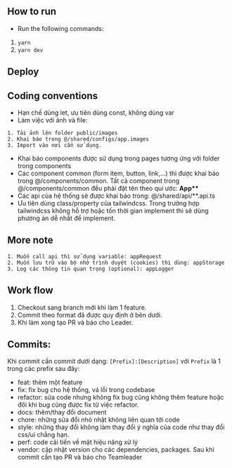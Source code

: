 ## How to run
- Run the following commands:
1. `yarn`
2. `yarn dev`

## Deploy

## Coding conventions
- Hạn chế dùng let, ưu tiên dùng const, không dùng var
- Làm việc với ảnh và file:
```
1. Tải ảnh lên folder public/images
2. Khai báo trong @/shared/configs/app.images
3. Import vào nơi cần sử dụng.
```
- Khai báo components được sử dụng trong pages tương ứng với folder trong components 
- Các component common (form item, button, link,...) thì được khai báo trong @/components/common. Tất cả component trong @/components/common đều phải đặt tên theo qui ước: **App\*\***
- Các api của hệ thống sẽ được khai báo trong: @/shared/api/**.api.ts
- Ưu tiên dùng class/property của tailwindcss. Trong trường hợp tailwindcss không hỗ trợ hoặc tốn thời gian implement thì sẽ dùng phương án dễ nhất để implement.

## More note
```
1. Muốn call api thì sử dụng variable: appRequest
2. Muốn lưu trữ vào bộ nhớ trình duyệt (cookies) thì dùng: appStorage
3. Log các thông tin quan trọng (optional): appLogger
```

## Work flow
1. Checkout sang branch mới khi làm 1 feature.
2. Commit theo format đã được quy định ở bên dưới.
2. Khi làm xong tạo PR và báo cho Leader.

## Commits: 
Khi commit cần commit dưới dạng: `[Prefix]:[Description]` với `Prefix` là 1 trong các prefix sau đây:
- feat: thêm một feature
- fix: fix bug cho hệ thống, vá lỗi trong codebase
- refactor: sửa code nhưng không fix bug cũng không thêm feature hoặc đôi khi bug cũng được fix từ việc refactor.
- docs: thêm/thay đổi document
- chore: những sửa đổi nhỏ nhặt không liên quan tới code
- style: những thay đổi không làm thay đổi ý nghĩa của code như thay đổi css/ui chẳng hạn.
- perf: code cải tiến về mặt hiệu năng xử lý
- vendor: cập nhật version cho các dependencies, packages.
Sau khi commit cần tạo PR và báo cho Teamleader
